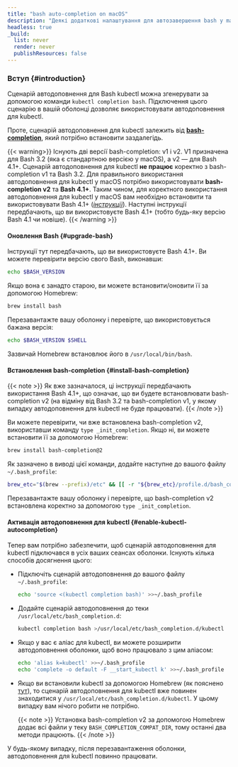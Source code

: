 ```yaml
---
title: "bash auto-completion on macOS"
description: "Деякі додаткові налаштування для автозавершення bash у macOS."
headless: true
_build:
  list: never
  render: never
  publishResources: false
---
```


### Вступ {#introduction}

Сценарій автодоповнення для Bash kubectl можна згенерувати за допомогою команди `kubectl completion bash`. Підключення цього сценарію в вашій оболонці дозволяє використовувати автодоповнення для kubectl.

Проте, сценарій автодоповнення для kubectl залежить від [**bash-completion**](https://github.com/scop/bash-completion), який потрібно встановити заздалегідь.

{{< warning>}}
Існують дві версії bash-completion: v1 і v2. V1 призначена для Bash 3.2 (яка є стандартною версією у macOS), а v2 — для Bash 4.1+. Сценарій автодоповнення для kubectl **не працює** коректно з bash-completion v1 та Bash 3.2. Для правильного використання автодоповнення для kubectl у macOS потрібно використовувати **bash-completion v2** та **Bash 4.1+**. Таким чином, для коректного використання автодоповнення для kubectl у macOS вам необхідно встановити та використовувати Bash 4.1+ ([*інструкції*](https://itnext.io/upgrading-bash-on-macos-7138bd1066ba)). Наступні інструкції передбачають, що ви використовуєте Bash 4.1+ (тобто будь-яку версію Bash 4.1 чи новіше).
{{< /warning >}}

#### Оновлення Bash {#upgrade-bash}

Інструкції тут передбачають, що ви використовуєте Bash 4.1+. Ви можете перевірити версію свого Bash, виконавши:

```bash
echo $BASH_VERSION
```

Якщо вона є занадто старою, ви можете встановити/оновити її за допомогою Homebrew:

```bash
brew install bash
```

Перезавантажте вашу оболонку і перевірте, що використовується бажана версія:

```bash
echo $BASH_VERSION $SHELL
```

Зазвичай Homebrew встановлює його в `/usr/local/bin/bash`.

#### Встановлення bash-completion {#install-bash-completion}

{{< note >}}
Як вже зазначалося, ці інструкції передбачають використання Bash 4.1+, що означає, що ви будете встановлювати bash-completion v2 (на відміну від Bash 3.2 та bash-completion v1, у якому випадку автодоповнення для kubectl не буде працювати).
{{< /note >}}

Ви можете перевірити, чи вже встановлена bash-completion v2, використавши команду `type _init_completion`. Якщо ні, ви можете встановити її за допомогою Homebrew:

```bash
brew install bash-completion@2
```

Як зазначено в виводі цієї команди, додайте наступне до вашого файлу `~/.bash_profile`:

```bash
brew_etc="$(brew --prefix)/etc" && [[ -r "${brew_etc}/profile.d/bash_completion.sh" ]] && . "${brew_etc}/profile.d/bash_completion.sh"
```

Перезавантажте вашу оболонку і перевірте, що bash-completion v2 встановлена коректно за допомогою `type _init_completion`.

#### Активація автодоповнення для kubectl {#enable-kubectl-autocompletion}

Тепер вам потрібно забезпечити, щоб сценарій автодоповнення для kubectl підключався в усіх ваших сеансах оболонки. Існують кілька способів досягнення цього:

- Підключіть сценарій автодоповнення до вашого файлу `~/.bash_profile`:

    ```bash
    echo 'source <(kubectl completion bash)' >>~/.bash_profile
    ```

- Додайте сценарій автодоповнення до теки `/usr/local/etc/bash_completion.d`:

    ```bash
    kubectl completion bash >/usr/local/etc/bash_completion.d/kubectl
    ```

- Якщо у вас є аліас для kubectl, ви можете розширити автодоповнення оболонки, щоб воно працювало з цим аліасом:

    ```bash
    echo 'alias k=kubectl' >>~/.bash_profile
    echo 'complete -o default -F __start_kubectl k' >>~/.bash_profile
    ```

- Якщо ви встановили kubectl за допомогою Homebrew (як пояснено [тут](/docs/tasks/tools/install-kubectl-macos/#install-with-homebrew-on-macos)), то сценарій автодоповнення для kubectl вже повинен знаходитися у `/usr/local/etc/bash_completion.d/kubectl`. У цьому випадку вам нічого робити не потрібно.

   {{< note >}}
   Установка bash-completion v2 за допомогою Homebrew додає всі файли у теку `BASH_COMPLETION_COMPAT_DIR`, тому останні два методи працюють.
   {{< /note >}}

У будь-якому випадку, після перезавантаження оболонки, автодоповнення для kubectl повинно працювати.
